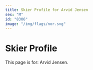 ```yaml
---
title: Skier Profile for Arvid Jensen
sex: "M"
id: "8306"
image: "/img/flags/nor.svg" 
---
```


# Skier Profile

This page is for: Arvid Jensen.
    